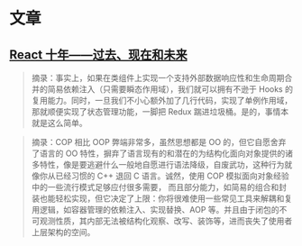 # 文章

## [React 十年——过去、现在和未来](https://zhuanlan.zhihu.com/p/675465137)

> 摘录：事实上，如果在类组件上实现一个支持外部数据响应性和生命周期合并的简易依赖注入（只需要瞬态作用域），我们就可以拥有不逊于 Hooks 的复用能力。同时，一旦我们不小心额外加了几行代码，实现了单例作用域，那就顺便实现了状态管理功能，一脚把 Redux 踹进垃圾桶。是的，事情本就是这么简单。

> 摘录：COP 相比 OOP 弊端非常多，虽然思想都是 OO 的，但它自愿舍弃了语言的 OO 特性，摒弃了语言现有的和潜在的为结构化面向对象提供的诸多特性，像是要逃避什么一般地自愿进行语法降级，自废武功，这种行为就像你从已经习惯的 C++ 退回 C 语言。诚然，使用 COP 模拟面向对象经验中的一些流行模式足够应付很多需要， 而且部分能力，如简易的组合和封装也能轻松实现，但它决定了上限：你将很难使用一些常见工具来解耦和复用逻辑，如容器管理的依赖注入、实现替换、AOP 等。并且由于闭包的不可观测性质，其内部无法被结构化观察、改写、装饰等，进而丧失了使用者上层架构的空间。

